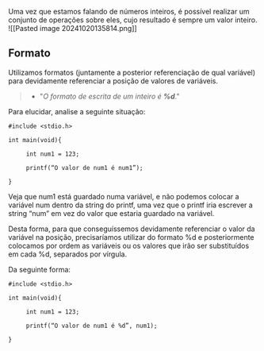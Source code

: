 Uma vez que estamos falando de números inteiros, é possível realizar um conjunto de operações sobre eles, cujo resultado é sempre um valor inteiro.
![[Pasted image 20241020135814.png]]

## Formato
Utilizamos formatos (juntamente a posterior referenciação de qual variável) para devidamente referenciar a posição de valores de variáveis.

> - "_O formato de escrita de um inteiro é **%d**_."

Para elucidar, analise a seguinte situação:

```
#include <stdio.h>

int main(void){

     int num1 = 123;

     printf(“O valor de num1 é num1”);

}
```

Veja que num1 está guardado numa variável, e não podemos colocar a variável num dentro da string do printf, uma vez que o printf iria escrever a string “num” em vez do valor que estaria guardado na variável.

Desta forma, para que conseguíssemos devidamente referenciar o valor da variável na posição, precisaríamos utilizar do formato %d e posteriormente colocamos por ordem as variáveis ou os valores que irão ser substituídos em cada %d, separados por vírgula. 

Da seguinte forma:

```
#include <stdio.h>

int main(void){

     int num1 = 123;

     printf(“O valor de num1 é %d”, num1);

}
```